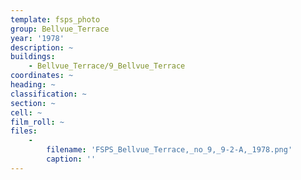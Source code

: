 ```yaml
---
template: fsps_photo
group: Bellvue_Terrace
year: '1978'
description: ~
buildings:
    - Bellvue_Terrace/9_Bellvue_Terrace
coordinates: ~
heading: ~
classification: ~
section: ~
cell: ~
film_roll: ~
files:
    -
        filename: 'FSPS_Bellvue_Terrace,_no_9,_9-2-A,_1978.png'
        caption: ''
---
```

